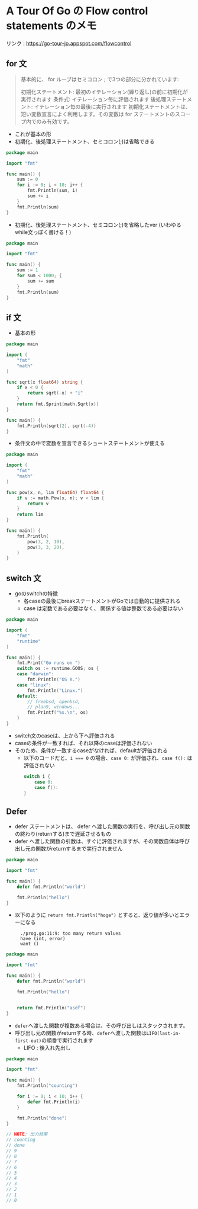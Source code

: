 # A Tour Of Go の Flow control statements のメモ
リンク : https://go-tour-jp.appspot.com/flowcontrol

## for 文
> 基本的に、 for ループはセミコロン ; で3つの部分に分かれています:
>
> 初期化ステートメント: 最初のイテレーション(繰り返し)の前に初期化が実行されます
> 条件式: イテレーション毎に評価されます
> 後処理ステートメント: イテレーション毎の最後に実行されます
> 初期化ステートメントは、短い変数宣言によく利用します。その変数は for ステートメントのスコープ内でのみ有効です。


- これが基本の形
- 初期化、後処理ステートメント、セミコロン(;)は省略できる
```go
package main

import "fmt"

func main() {
	sum := 0
	for i := 0; i < 10; i++ {
		fmt.Println(sum, i)
		sum += i
	}
	fmt.Println(sum)
}
```

- 初期化、後処理ステートメント、セミコロン(;)を省略したver (いわゆるwhile文っぽく書ける！)
```go
package main

import "fmt"

func main() {
	sum := 1
	for sum < 1000; {
		sum += sum
	}
	fmt.Println(sum)
}
```

## if 文
- 基本の形
```go
package main

import (
	"fmt"
	"math"
)

func sqrt(x float64) string {
	if x < 0 {
		return sqrt(-x) + "i"
	}
	return fmt.Sprint(math.Sqrt(x))
}

func main() {
	fmt.Println(sqrt(2), sqrt(-4))
}
```

- 条件文の中で変数を宣言できるショートステートメントが使える
```go
package main

import (
	"fmt"
	"math"
)

func pow(x, n, lim float64) float64 {
	if v := math.Pow(x, n); v < lim {
		return v
	}
	return lim
}

func main() {
	fmt.Println(
		pow(3, 2, 10),
		pow(3, 3, 20),
	)
}
```

## switch 文
-  goのswitchの特徴
	- 各caseの最後にbreakステートメントがGoでは自動的に提供される
	- case は定数である必要はなく、 関係する値は整数である必要はない

```go
package main

import (
	"fmt"
	"runtime"
)

func main() {
	fmt.Print("Go runs on ")
	switch os := runtime.GOOS; os {
	case "darwin":
		fmt.Println("OS X.")
	case "linux":
		fmt.Println("Linux.")
	default:
		// freebsd, openbsd,
		// plan9, windows...
		fmt.Printf("%s.\n", os)
	}
}
```

- switch文のcaseは、上から下へ評価される
- caseの条件が一致すれば、それ以降のcaseは評価されない
- そのため、条件が一致するcaseがなければ、defaultが評価される
  - 以下のコードだと、`i === 0` の場合、`case 0:` が評価され、`case f():` は評価されない
	```go
	switch i {
		case 0:
		case f():
	}
	```

## Defer
- defer ステートメントは、 defer へ渡した関数の実行を、呼び出し元の関数の終わり(returnする)まで遅延させるもの
- defer へ渡した関数の引数は、すぐに評価されますが、その関数自体は呼び出し元の関数がreturnするまで実行されません

```go
package main

import "fmt"

func main() {
	defer fmt.Println("world")

	fmt.Println("hello")
}
```

- 以下のように `return fmt.Println("hoge")` とすると、返り値が多いとエラーになる
  ```shell
	./prog.go:11:9: too many return values
	have (int, error)
	want ()
	```

```go
package main

import "fmt"

func main() {
	defer fmt.Println("world")

	fmt.Println("hello")


	return fmt.Println("asdf")
}
```

- `defer`へ渡した関数が複数ある場合は、その呼び出しはスタックされます。
- 呼び出し元の関数がreturnする時、`defer`へ渡した関数は`LIFO(last-in-first-out)`の順番で実行されます
  - LIFO : 後入れ先出し

```go
package main

import "fmt"

func main() {
	fmt.Println("counting")

	for i := 0; i < 10; i++ {
		defer fmt.Println(i)
	}

	fmt.Println("done")
}

// NOTE: 出力結果
// counting
// done
// 9
// 8
// 7
// 6
// 5
// 4
// 3
// 2
// 1
// 0
```
